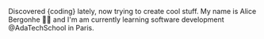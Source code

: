 Discovered {coding} lately,
now trying to create cool stuff.
My name is Alice Bergonhe 👋🏻 and I'm am currently learning software development @AdaTechSchool in Paris.

